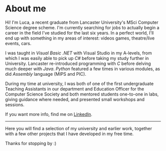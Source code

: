 # About me

Hi! I'm Luca, a recent graduate from Lancaster University's MSci Computer Science degree scheme. I'm currently searching for jobs to actually begin a career in the field I've studied for the last six years. In a perfect world, I'll end up with something in my areas of interest: videos games, theatre/live events, cars.

I was taught in *Visual Basic .NET* with Visual Studio in my A-levels, from which I was easily able to pick up *C#* before taking my study further in University. Lancaster re-introduced programming with *C* before delving much deeper with *Java*. *Python* featured a few times in various modules, as did *Assembly* language (MIPS and PIC).

During my time at university, I was both of one of the first undergraduate Teaching Assistants in our department and Education Officer for the Computer Science Society and both mentored students one-to-one in labs, giving guidance where needed, and presented small workshops and sessions.

If you want more info, find me on [LinkedIn](https://www.linkedin.com/in/luca-davies/).

---

Here you will find a selection of my university and earlier work, together with a few other projects that I have developed in my free time.

Thanks for stopping by :)

<!---
lucadavies/lucadavies is a ✨ special ✨ repository because its `README.md` (this file) appears on your GitHub profile.
You can click the Preview link to take a look at your changes.
--->
